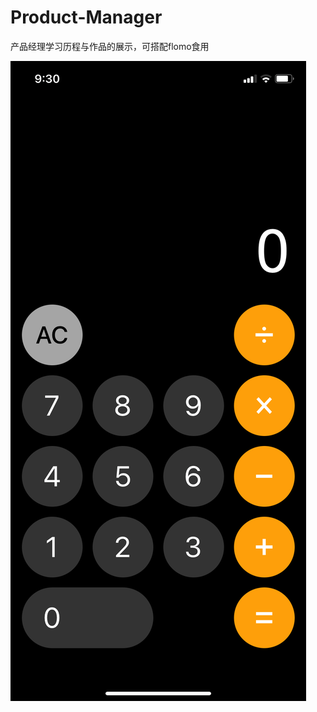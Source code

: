 # Product-Manager
产品经理学习历程与作品的展示，可搭配flomo食用

![image](https://github.com/CookieJobs/Product-Manager/blob/main/%E6%88%90%E5%93%81%E6%A0%B7%E5%BC%8F.png)
